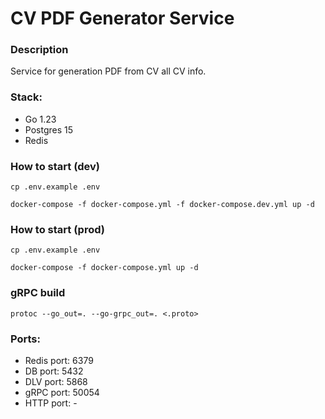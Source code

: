 # CV PDF Generator Service

### Description
Service for generation PDF from CV all CV info.

### Stack:
- Go 1.23
- Postgres 15
- Redis

### How to start (dev)
```shell
cp .env.example .env
```

```shell
docker-compose -f docker-compose.yml -f docker-compose.dev.yml up -d
```

### How to start (prod)
```shell
cp .env.example .env
```

```shell
docker-compose -f docker-compose.yml up -d
```

### gRPC build
```shell
protoc --go_out=. --go-grpc_out=. <.proto>
```

### Ports:
- Redis port: 6379
- DB port: 5432
- DLV port: 5868
- gRPC port: 50054
- HTTP port: -